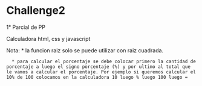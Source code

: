 # Challenge2
1° Parcial de PP

Calculadora html, css y javascript

Nota: * la funcion raiz solo se puede utilizar con raiz cuadrada.

      * para calcular el porcentaje se debe colocar primero la cantidad de porcentaje a luego el signo porcentaje (%) y por ultimo al total que le vamos a calcular el porcentaje. Por ejemplo si queremos calcular el 10% de 100 colocamos en la calculadora 10 luego % luego 100 luego = 
